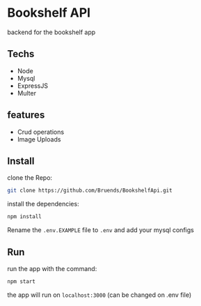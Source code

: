 # Bookshelf API
backend for the bookshelf app

## Techs
- Node
- Mysql
- ExpressJS
- Multer

## features
- Crud operations
- Image Uploads

## Install

clone the Repo: 
```bash
git clone https://github.com/Bruends/BookshelfApi.git
```

install the dependencies:

```bash
npm install
```

Rename the `.env.EXAMPLE` file to `.env` and add your mysql configs

## Run

run the app with the command:

```bash
npm start
```

the app will run on `localhost:3000` (can be changed on .env file)
